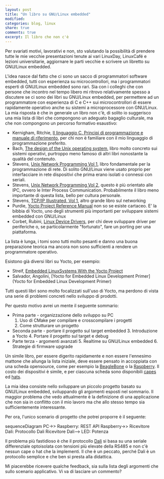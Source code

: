 ```yaml
---
layout: post
title: "Un libro su GNU/Linux embedded"
modified:
categories: blog, linux
share: true
comments: true
excerpt: Il libro che non c'è
---
```


Per svariati motivi, lavorativi e non, sto valutando la possibilità di prendere tutte le mie vecchie presentazioni tenute ai vari LinuxDay, LinuxCafé e lezioni universitarie, aggiornare le parti vecchie e scrivere un libretto su GNU/Linux embedded.

L'idea nasce dal fatto che ci sono un sacco di programmatori software embedded, tutti con esperienza su microcontrollori, ma i programmatori esperti di GNU/Linux embedded sono rari. Sia con i colleghi che con persone che incontro nel tempo libero mi ritrovo relativamente spesso a discutere se ci sono dei libri su GNU/Linux embedded, per permettere ad un programmatore con esperienza di C e C++ sui microcontrollori di essere rapidamente operativo anche su sistemi a microprocessore con GNU/Linux. La mia risposta è che in generale un libro non c'è, di solito io suggerisco una mia lista di libri che compongono un adeguato bagaglio culturale, ma che non compongono un percorso formativo esaustivo:

* Kernigham, Ritchie, [Il linguaggio C. Principi di programmazione e manuale di riferimento](https://www.amazon.it/linguaggio-Principi-programmazione-manuale-riferimento/dp/887192200X), per chi non è familiare con il mio linguaggio di programmazione preferito.
* Bach, [The design of the Unix operating system](https://www.amazon.it/Design-Unix-Operating-System-Bach/dp/8120305167/), libro molto concreto sui sistemi operativi, purtroppo meno famoso di altri libri nonostante la qualità del contenuto.
* Stevens, [Unix Network Programming Vol 1](https://www.amazon.it/Unix-Network-Programming-Sockets-Networking/dp/0131411551/), libro fondamentale per la programmazione di rete. Di solito GNU/Linux viene usato proprio per interfacciare in rete dispositivi che prima erano isolati o connessi con seriali.
* Stevens, [Unix Network Programming Vol 2](https://www.amazon.it/UNIX-Network-Programming-Interprocess-Communications/dp/B01JXQNTX6/), questo è più orientato alle IPC, ovvero le Inter Process Communication. Probabilmente il libro meno importante di questa lista, bello per cultura personale.
* Stevens, [TCP/IP Illustrated, Vol 1](https://www.amazon.it/TCP-IP-Illustrated-Protocols-1/dp/0321336313), altro grande libro sul networking
* Purdie, [Yocto Project Reference Manual](http://www.yoctoproject.org/docs/latest/ref-manual/ref-manual.html) non so se esiste cartaceo. E' la bibbia di Yocto, uno degli strumenti più importanti per sviluppare sistemi embedded con GNU/Linux
* Corbet, Rubini, [Linux Device Drivers](https://www.amazon.it/Linux-Device-Drivers-Jonathan-Corbet/dp/0596005903), per chi deve sviluppare driver per periferiche o, se particolarmente "fortunato", fare un porting per una piattaforma.

La lista è lunga, i tomi sono tutti molto pesanti e danno una buona preparazione teorica ma ancora non sono sufficienti a rendere un programmatore operativo.

Esistono già diversi libri su Yocto, per esempio:
* Streif, [Embedded LinuxSystems With the Yocto Project](https://www.amazon.it/Embedded-Linux-Systems-Yocto-Project/dp/0133443248/)
* Salvador, Angolini, [Yocto for Embedded Linux Development Primer](Yocto for Embedded Linux Development Primer)

Tutti questi libri sono molto focalizzati sull'uso di Yocto, ma perdono di vista una serie di problemi concreti nello sviluppo di prodotti.


Per questo motivo avrei un mente il seguente sommario:

* Prima parte - organizzazione dello sviluppo su PC
  1. Uso di CMake per compilare e crosscompilare i progetti
  2. Come strutturare un progetto
* Seconda parte - portare il progetto sul target embedded
  3. Introduzione a Yocto
  4. Portare il progetto sul target e debug
* Parte terza - argomenti avanzati
  5. Realtime su GNU/Linux embedded
  6. Strategie di firmware upgrade

Un simile libro, per essere digerito rapidamente e non essere l'ennesimo mattone che allunga la lista iniziale, deve essere pensato in accoppiata con una scheda opensource, come per esempio la [BeagleBone](http://beagleboard.org/bone) o la [Raspberry](https://www.raspberrypi.org/products/raspberry-pi-3-model-b/). Il costo dei dispositivi è simile, e per ciascuna scheda sono disponibili [capes](http://elinux.org/Beagleboard:BeagleBone_Capes) ed [hats](http://elinux.org/RPi_Expansion_Boards).

La mia idea consiste nello sviluppare un piccolo progetto basato su GNU/Linux embedded, sviluppando gli argomenti esposti nel sommario. Il maggior problema che vedo attualmente è la definizione di una applicazione che non sia in conflitto con il mio lavoro ma che allo stesso tempo sia sufficientemente interessante.

Per ora, l'unico scenario di progetto che potrei proporre è il seguente:

<div markdown="0">
    <div class="mermaid">
        sequenceDiagram
        PC->> Raspberry: REST API
        Raspberry->> Ricevitore Dali: Protocollo Dali
        Ricevitore Dali--> LED: Potenza
    </div>
</div>

Il problema più fastidioso è che il protocollo [Dali](https://en.wikipedia.org/wiki/Digital_Addressable_Lighting_Interface) si basa su una seriale differenziale optoisolata con tensioni più elevate della RS485 e non c'è nessun cape o hat che la implementi. Il che è un peccato, perché Dali è un protocollo semplice e che ben si presta alla didattica.

Mi piacerebbe ricevere qualche feedback, sia sulla lista degli argomenti che sullo scenario applicativo. Vi va di lasciare un commento?
